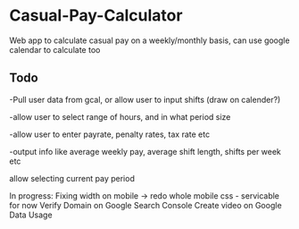 # Casual-Pay-Calculator
Web app to calculate casual pay on a weekly/monthly basis, can use google calendar to calculate too

## Todo

-Pull user data from gcal, or allow user to input shifts (draw on calender?)

-allow user to select range of hours, and in what period size

-allow user to enter payrate, penalty rates, tax rate etc

-output info like average weekly pay, average shift length, shifts per week etc

allow selecting current pay period

In progress:
Fixing width on mobile -> redo whole mobile css - servicable for now
Verify Domain on Google Search Console
Create video on Google Data Usage
